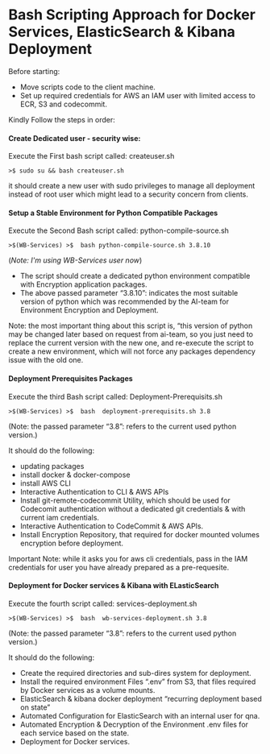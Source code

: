 # Bash Scripting Approach for Docker Services, ElasticSearch & Kibana Deployment

Before starting: 
- Move scripts code to the client machine.
- Set up required credentials for AWS an IAM user with limited access to ECR, S3 and codecommit.

Kindly Follow the steps in order:

#### Create Dedicated user - security wise:
Execute the First bash script called: createuser.sh

	>$ sudo su && bash createuser.sh
  
it should create a new user with sudo privileges to manage all deployment instead of root user which might lead to a security concern from clients.

#### Setup a Stable Environment for Python Compatible Packages

Execute the Second Bash script called: python-compile-source.sh

	>$(WB-Services) >$  bash python-compile-source.sh 3.8.10        
  (_Note: I'm using WB-Services user now_)

- The script should create a dedicated python environment compatible with Encryption application packages. 
- The above passed parameter “3.8.10”: indicates the most suitable version of python which was recommended by the AI-team for Environment Encryption and Deployment.

Note: the most important thing about this script is, “this version of python may be changed later based on request from ai-team, so you just need to replace the current version with the new one, and re-execute the script to create a new environment, which will not force any packages dependency issue with the old one.

#### Deployment Prerequisites Packages

Execute the third Bash script called: Deployment-Prerequisits.sh

	>$(WB-Services) >$  bash  deployment-prerequisits.sh 3.8
  
  (Note: the passed parameter “3.8”: refers to the current used python version.)
  
It should do the following:
- updating packages
- install docker & docker-compose
- install AWS CLI
- Interactive Authentication to CLI & AWS APIs
- Install  git-remote-codecommit Utility, which should be used for Codecomit authentication without a dedicated git credentials & with current iam credentials.
- Interactive Authentication to CodeCommit & AWS APIs. 
- Install Encryption Repository, that required for docker mounted volumes encryption before deployment.

Important Note: while it asks you for aws cli credentials, pass in the IAM credentials for user you have already prepared as a pre-requesite.

#### Deployment for Docker services & Kibana with ELasticSearch

Execute the fourth script called: services-deployment.sh

	>$(WB-Services) >$  bash  wb-services-deployment.sh 3.8
  
  (Note: the passed parameter “3.8”: refers to the current used python version.)

It should do the following:
- Create the required directories and sub-dires system for deployment.
- Install the required environment Files “.env” from S3, that files required by Docker services as a volume mounts.
- ElasticSearch & kibana docker deployment “recurring deployment based on state”
- Automated Configuration for ElasticSearch with an internal user for qna.
- Automated Encryption & Decryption of the Environment .env files for each service based on the state.
- Deployment for Docker services.
